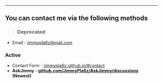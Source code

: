 
---

## You can contact me via the following methods
> ### Deprecated
-  Email - jimmypla6z@mail.com
### Active
- Contact Form - [jimmypla6z.github.io/#contact](https://jimmypla6z.github.io)
- **AskJimmy - [github.com/JimmyPla6z/AskJimmy/discussions](https://github.com/JimmyPla6z/AskJimmy/discussions) (Newest)**
